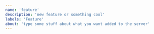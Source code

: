 ```yaml
---
name: 'feature' 
description: 'new feature or something cool'
labels: 'Feature'
about: 'type some stuff about what you want added to the server'
---
```



